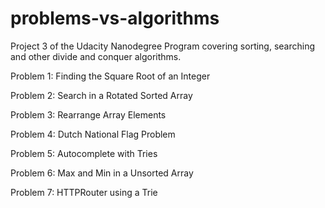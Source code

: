 # problems-vs-algorithms
Project 3 of the Udacity Nanodegree Program covering sorting, searching and other divide and conquer algorithms.

Problem 1: Finding the Square Root of an Integer

Problem 2: Search in a Rotated Sorted Array

Problem 3: Rearrange Array Elements

Problem 4: Dutch National Flag Problem

Problem 5: Autocomplete with Tries

Problem 6: Max and Min in a Unsorted Array

Problem 7: HTTPRouter using a Trie

